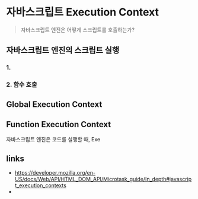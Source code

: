 # 자바스크립트 Execution Context

> 자바스크립트 엔진은 어떻게 스크립트를 호출하는가?

## 자바스크립트 엔진의 스크립트 실행

### 1. 

### 2. 함수 호출

## Global Execution Context

## Function Execution Context


자바스크립트 엔진은 코드를 실행할 때, Exe

## links

- <https://developer.mozilla.org/en-US/docs/Web/API/HTML_DOM_API/Microtask_guide/In_depth#javascript_execution_contexts>
- 
